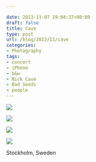 ```yaml
---

date: 2013-11-07 19:04:37+00:00
draft: false
title: Cave
type: post
url: /blog/2013/11/cave
categories:
- Photography
tags:
- concert
- iPhone
- b&w
- Nick Cave
- Bad Seeds
- people
---
```




  
   ![](/images/2013-11-07-201311cave/20131106-IMG_0075.jpg)

  

  
   ![](/images/2013-11-07-201311cave/20131106-IMG_0139.jpg)

  

  
   ![](/images/2013-11-07-201311cave/20131106-IMG_0157.jpg)

  

  
   ![](/images/2013-11-07-201311cave/20131106-IMG_0091.jpg)

  



Stockholm, Sweden
